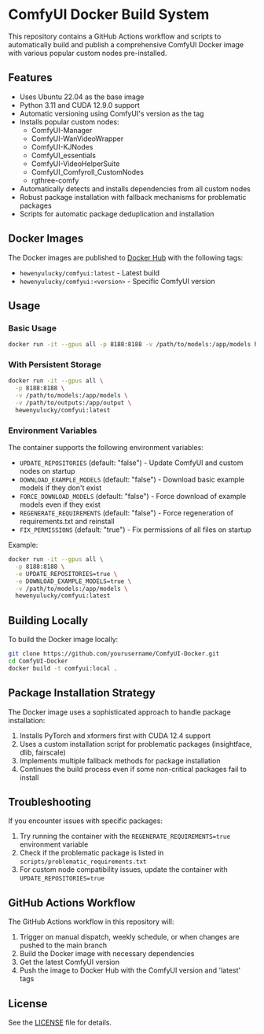 # ComfyUI Docker Build System

This repository contains a GitHub Actions workflow and scripts to automatically build and publish a comprehensive ComfyUI Docker image with various popular custom nodes pre-installed.

## Features

- Uses Ubuntu 22.04 as the base image
- Python 3.11 and CUDA 12.9.0 support
- Automatic versioning using ComfyUI's version as the tag
- Installs popular custom nodes:
  - ComfyUI-Manager
  - ComfyUI-WanVideoWrapper
  - ComfyUI-KJNodes
  - ComfyUI_essentials
  - ComfyUI-VideoHelperSuite
  - ComfyUI_Comfyroll_CustomNodes
  - rgthree-comfy
- Automatically detects and installs dependencies from all custom nodes
- Robust package installation with fallback mechanisms for problematic packages
- Scripts for automatic package deduplication and installation

## Docker Images

The Docker images are published to [Docker Hub](https://hub.docker.com/r/hewenyulucky/comfyui) with the following tags:

- `hewenyulucky/comfyui:latest` - Latest build
- `hewenyulucky/comfyui:<version>` - Specific ComfyUI version

## Usage

### Basic Usage

```bash
docker run -it --gpus all -p 8188:8188 -v /path/to/models:/app/models hewenyulucky/comfyui:latest
```

### With Persistent Storage

```bash
docker run -it --gpus all \
  -p 8188:8188 \
  -v /path/to/models:/app/models \
  -v /path/to/outputs:/app/output \
  hewenyulucky/comfyui:latest
```

### Environment Variables

The container supports the following environment variables:

- `UPDATE_REPOSITORIES` (default: "false") - Update ComfyUI and custom nodes on startup
- `DOWNLOAD_EXAMPLE_MODELS` (default: "false") - Download basic example models if they don't exist
- `FORCE_DOWNLOAD_MODELS` (default: "false") - Force download of example models even if they exist
- `REGENERATE_REQUIREMENTS` (default: "false") - Force regeneration of requirements.txt and reinstall
- `FIX_PERMISSIONS` (default: "true") - Fix permissions of all files on startup

Example:

```bash
docker run -it --gpus all \
  -p 8188:8188 \
  -e UPDATE_REPOSITORIES=true \
  -e DOWNLOAD_EXAMPLE_MODELS=true \
  -v /path/to/models:/app/models \
  hewenyulucky/comfyui:latest
```

## Building Locally

To build the Docker image locally:

```bash
git clone https://github.com/yourusername/ComfyUI-Docker.git
cd ComfyUI-Docker
docker build -t comfyui:local .
```

## Package Installation Strategy

The Docker image uses a sophisticated approach to handle package installation:

1. Installs PyTorch and xformers first with CUDA 12.4 support
2. Uses a custom installation script for problematic packages (insightface, dlib, fairscale)
3. Implements multiple fallback methods for package installation
4. Continues the build process even if some non-critical packages fail to install

## Troubleshooting

If you encounter issues with specific packages:

1. Try running the container with the `REGENERATE_REQUIREMENTS=true` environment variable
2. Check if the problematic package is listed in `scripts/problematic_requirements.txt`
3. For custom node compatibility issues, update the container with `UPDATE_REPOSITORIES=true`

## GitHub Actions Workflow

The GitHub Actions workflow in this repository will:

1. Trigger on manual dispatch, weekly schedule, or when changes are pushed to the main branch
2. Build the Docker image with necessary dependencies
3. Get the latest ComfyUI version
4. Push the image to Docker Hub with the ComfyUI version and 'latest' tags

## License

See the [LICENSE](LICENSE) file for details. 